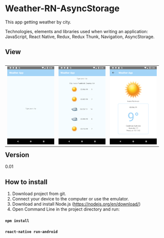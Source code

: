 # Weather-RN-AsyncStorage

This app getting weather by city.

Technologies, elements and libraries used when writing an application:
JavaScript, React Native, Redux, Redux Thunk, Navigation, AsyncStorage.


## View
<table align="left" width="100%">
  <tbody>
      <td colspan="1"> <img src="./src/img/screenshot_1.png" alt=" screenshot"/> </td>
      <td colspan="2"> <img src="./src/img/screenshot_2.png" alt=" screenshot"/> </td>
      <td colspan="3"> <img src="./src/img/screenshot_3.png" alt=" screenshot"/> </td>
  </tbody>
</table>

## Version
0.01

## How to install
1) Download project from git.
2) Connect your device to the computer or use the emulator.
3) Download and install Node.js (https://nodejs.org/en/download/)
2) Open Command Line in the project directory and run:
#### `npm install`
#### `react-native run-android`
